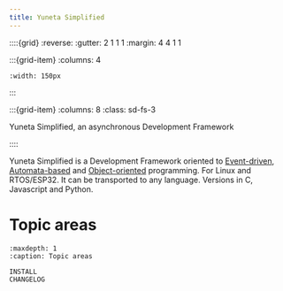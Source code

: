 ```yaml
---
title: Yuneta Simplified
---
```


::::{grid}
:reverse:
:gutter: 2 1 1 1
:margin: 4 4 1 1

:::{grid-item}
:columns: 4

```{image} ./_static/yuneta-image.svg
:width: 150px
```
:::

:::{grid-item}
:columns: 8
:class: sd-fs-3

Yuneta Simplified, an asynchronous Development Framework 

::::

Yuneta Simplified is a Development Framework oriented to 
[Event-driven](https://en.wikipedia.org/wiki/Event-driven_programming), 
[Automata-based](https://en.wikipedia.org/wiki/Automata-based_programming) 
and [Object-oriented](https://en.wikipedia.org/wiki/Object-oriented_programming) 
programming. For Linux and RTOS/ESP32. It can be transported to any language.
Versions in C, Javascript and Python.

# Topic areas

```{toctree}
:maxdepth: 1
:caption: Topic areas

INSTALL
CHANGELOG
```
